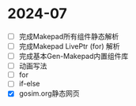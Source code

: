 # 2024-07

- [ ] 完成Makepad所有组件静态解析
- [ ] 完成Makepad LivePtr (for) 解析
- [ ] 完成基本Gen-Makepad内置组件库
- [ ] 动画写法
- [ ] for
- [ ] if-else
- [x] gosim.org静态网页